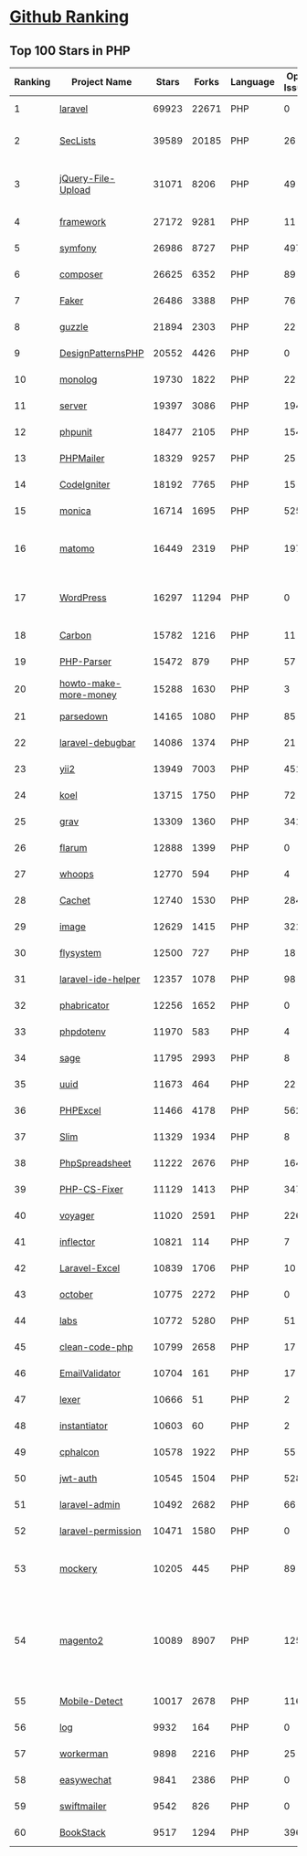[Github Ranking](../README.md)
==========

## Top 100 Stars in PHP

| Ranking | Project Name | Stars | Forks | Language | Open Issues | Description | Last Commit |
| ------- | ------------ | ----- | ----- | -------- | ----------- | ----------- | ----------- |
| 1 | [laravel](https://github.com/laravel/laravel) | 69923 | 22671 | PHP | 0 | Laravel is a web application framework with expressive, elegant syntax. We’ve already laid the foundation for your next big idea — freeing you to create without sweating the small things. | 2022-06-14T02:58:43Z |
| 2 | [SecLists](https://github.com/danielmiessler/SecLists) | 39589 | 20185 | PHP | 26 | SecLists is the security tester's companion. It's a collection of multiple types of lists used during security assessments, collected in one place. List types include usernames, passwords, URLs, sensitive data patterns, fuzzing payloads, web shells, and many more. | 2022-06-13T16:38:43Z |
| 3 | [jQuery-File-Upload](https://github.com/blueimp/jQuery-File-Upload) | 31071 | 8206 | PHP | 49 | File Upload widget with multiple file selection, drag&drop support, progress bar, validation and preview images, audio and video for jQuery. Supports cross-domain, chunked and resumable file uploads. Works with any server-side platform (Google App Engine, PHP, Python, Ruby on Rails, Java, etc.) that supports standard HTML form file uploads. | 2021-09-30T11:44:03Z |
| 4 | [framework](https://github.com/laravel/framework) | 27172 | 9281 | PHP | 11 | The Laravel Framework. | 2022-06-14T02:42:37Z |
| 5 | [symfony](https://github.com/symfony/symfony) | 26986 | 8727 | PHP | 497 | The Symfony PHP framework | 2022-06-13T18:41:08Z |
| 6 | [composer](https://github.com/composer/composer) | 26625 | 6352 | PHP | 89 | Dependency Manager for PHP | 2022-06-12T23:33:40Z |
| 7 | [Faker](https://github.com/fzaninotto/Faker) | 26486 | 3388 | PHP | 76 | Faker is a PHP library that generates fake data for you | 2021-12-10T09:58:56Z |
| 8 | [guzzle](https://github.com/guzzle/guzzle) | 21894 | 2303 | PHP | 22 | Guzzle, an extensible PHP HTTP client | 2022-06-09T21:40:12Z |
| 9 | [DesignPatternsPHP](https://github.com/DesignPatternsPHP/DesignPatternsPHP) | 20552 | 4426 | PHP | 0 | sample code for several design patterns in PHP 8 | 2022-05-19T10:42:01Z |
| 10 | [monolog](https://github.com/Seldaek/monolog) | 19730 | 1822 | PHP | 22 | Sends your logs to files, sockets, inboxes, databases and various web services | 2022-06-13T23:42:39Z |
| 11 | [server](https://github.com/nextcloud/server) | 19397 | 3086 | PHP | 1944 | ☁️ Nextcloud server, a safe home for all your data | 2022-06-14T02:28:44Z |
| 12 | [phpunit](https://github.com/sebastianbergmann/phpunit) | 18477 | 2105 | PHP | 154 | The PHP Unit Testing framework. | 2022-06-13T15:07:21Z |
| 13 | [PHPMailer](https://github.com/PHPMailer/PHPMailer) | 18329 | 9257 | PHP | 25 | The classic email sending library for PHP | 2022-05-31T20:49:13Z |
| 14 | [CodeIgniter](https://github.com/bcit-ci/CodeIgniter) | 18192 | 7765 | PHP | 15 | Open Source PHP Framework (originally from EllisLab) | 2022-06-10T12:05:54Z |
| 15 | [monica](https://github.com/monicahq/monica) | 16714 | 1695 | PHP | 525 | Personal CRM. Remember everything about your friends, family and business relationships. | 2022-06-13T07:04:55Z |
| 16 | [matomo](https://github.com/matomo-org/matomo) | 16449 | 2319 | PHP | 1979 | Liberating Web Analytics. Star us on Github? +1. Matomo is the leading open alternative to Google Analytics that gives you full control over your data. Matomo lets you easily collect data from websites & apps and visualise this data and extract insights. Privacy is built-in. We love Pull Requests!  | 2022-06-14T03:03:30Z |
| 17 | [WordPress](https://github.com/WordPress/WordPress) | 16297 | 11294 | PHP | 0 | WordPress, Git-ified. This repository is just a mirror of the WordPress subversion repository. Please do not send pull requests. Submit pull requests to https://github.com/WordPress/wordpress-develop and patches to https://core.trac.wordpress.org/ instead. | 2022-06-13T16:46:05Z |
| 18 | [Carbon](https://github.com/briannesbitt/Carbon) | 15782 | 1216 | PHP | 11 | A simple PHP API extension for DateTime. | 2022-06-10T18:34:51Z |
| 19 | [PHP-Parser](https://github.com/nikic/PHP-Parser) | 15472 | 879 | PHP | 57 | A PHP parser written in PHP | 2022-06-12T19:56:39Z |
| 20 | [howto-make-more-money](https://github.com/easychen/howto-make-more-money) | 15288 | 1630 | PHP | 3 | 程序员如何优雅的挣零花钱，2.0版，升级为小书了。Most of this not work outside China , so no English translate | 2020-10-17T06:11:58Z |
| 21 | [parsedown](https://github.com/erusev/parsedown) | 14165 | 1080 | PHP | 85 | Better Markdown Parser in PHP | 2022-05-21T21:42:07Z |
| 22 | [laravel-debugbar](https://github.com/barryvdh/laravel-debugbar) | 14086 | 1374 | PHP | 21 | Laravel Debugbar (Integrates PHP Debug Bar) | 2022-06-10T11:05:40Z |
| 23 | [yii2](https://github.com/yiisoft/yii2) | 13949 | 7003 | PHP | 451 | Yii 2: The Fast, Secure and Professional PHP Framework | 2022-06-13T16:22:13Z |
| 24 | [koel](https://github.com/koel/koel) | 13715 | 1750 | PHP | 72 | 🐦 A personal music streaming server that works. | 2022-06-12T13:11:16Z |
| 25 | [grav](https://github.com/getgrav/grav) | 13309 | 1360 | PHP | 341 | Modern, Crazy Fast, Ridiculously Easy and Amazingly Powerful Flat-File CMS powered by PHP, Markdown, Twig, and Symfony | 2022-06-13T18:11:46Z |
| 26 | [flarum](https://github.com/flarum/flarum) | 12888 | 1399 | PHP | 0 | Simple forum software for building great communities. | 2022-06-09T10:55:06Z |
| 27 | [whoops](https://github.com/filp/whoops) | 12770 | 594 | PHP | 4 | PHP errors for cool kids  | 2022-05-07T03:37:55Z |
| 28 | [Cachet](https://github.com/CachetHQ/Cachet) | 12740 | 1530 | PHP | 284 | 📛 An open source status page system for everyone. | 2022-05-25T18:11:23Z |
| 29 | [image](https://github.com/Intervention/image) | 12629 | 1415 | PHP | 321 | PHP Image Manipulation | 2022-06-07T18:17:10Z |
| 30 | [flysystem](https://github.com/thephpleague/flysystem) | 12500 | 727 | PHP | 18 | Abstraction for local and remote filesystems | 2022-06-12T18:22:19Z |
| 31 | [laravel-ide-helper](https://github.com/barryvdh/laravel-ide-helper) | 12357 | 1078 | PHP | 98 | Laravel IDE Helper | 2022-06-13T21:09:47Z |
| 32 | [phabricator](https://github.com/phacility/phabricator) | 12256 | 1652 | PHP | 0 | Effective June 1, 2021: Phabricator is no longer actively maintained. | 2022-06-03T22:16:40Z |
| 33 | [phpdotenv](https://github.com/vlucas/phpdotenv) | 11970 | 583 | PHP | 4 | Loads environment variables from `.env` to `getenv()`, `$_ENV` and `$_SERVER` automagically. | 2021-12-17T00:42:26Z |
| 34 | [sage](https://github.com/roots/sage) | 11795 | 2993 | PHP | 8 | WordPress starter theme with Laravel Blade components and templates, Tailwind CSS, and a modern development workflow | 2022-06-13T15:00:50Z |
| 35 | [uuid](https://github.com/ramsey/uuid) | 11673 | 464 | PHP | 22 | A PHP library for generating universally unique identifiers (UUIDs). | 2022-06-01T21:05:43Z |
| 36 | [PHPExcel](https://github.com/PHPOffice/PHPExcel) | 11466 | 4178 | PHP | 562 | ARCHIVED | 2019-01-02T01:38:48Z |
| 37 | [Slim](https://github.com/slimphp/Slim) | 11329 | 1934 | PHP | 8 | Slim is a PHP micro framework that helps you quickly write simple yet powerful web applications and APIs. | 2022-06-01T15:09:07Z |
| 38 | [PhpSpreadsheet](https://github.com/PHPOffice/PhpSpreadsheet) | 11222 | 2676 | PHP | 164 | A pure PHP library for reading and writing spreadsheet files | 2022-06-14T00:24:04Z |
| 39 | [PHP-CS-Fixer](https://github.com/FriendsOfPHP/PHP-CS-Fixer) | 11129 | 1413 | PHP | 347 | A tool to automatically fix PHP Coding Standards issues | 2022-06-13T19:47:55Z |
| 40 | [voyager](https://github.com/the-control-group/voyager) | 11020 | 2591 | PHP | 226 | Voyager - The Missing Laravel Admin | 2022-06-13T07:03:01Z |
| 41 | [inflector](https://github.com/doctrine/inflector) | 10821 | 114 | PHP | 7 | Doctrine Inflector is a small library that can perform string manipulations with regard to uppercase/lowercase and singular/plural forms of words. | 2022-05-05T16:02:23Z |
| 42 | [Laravel-Excel](https://github.com/SpartnerNL/Laravel-Excel) | 10839 | 1706 | PHP | 10 | 🚀 Supercharged Excel exports and imports in Laravel | 2022-06-12T13:15:34Z |
| 43 | [october](https://github.com/octobercms/october) | 10775 | 2272 | PHP | 0 | Self-hosted CMS platform based on the Laravel PHP Framework. | 2022-06-01T08:14:32Z |
| 44 | [labs](https://github.com/docker/labs) | 10772 | 5280 | PHP | 51 | This is a collection of tutorials for learning how to use Docker with various tools. Contributions welcome. | 2022-06-09T22:26:43Z |
| 45 | [clean-code-php](https://github.com/jupeter/clean-code-php) | 10799 | 2658 | PHP | 17 | :bathtub: Clean Code concepts adapted for PHP | 2022-05-25T06:22:28Z |
| 46 | [EmailValidator](https://github.com/egulias/EmailValidator) | 10704 | 161 | PHP | 17 | PHP Email address validator | 2022-06-10T06:53:05Z |
| 47 | [lexer](https://github.com/doctrine/lexer) | 10666 | 51 | PHP | 2 | Base library for a lexer that can be used in Top-Down, Recursive Descent Parsers. | 2022-02-28T20:32:34Z |
| 48 | [instantiator](https://github.com/doctrine/instantiator) | 10603 | 60 | PHP | 2 | None | 2022-05-29T20:57:59Z |
| 49 | [cphalcon](https://github.com/phalcon/cphalcon) | 10578 | 1922 | PHP | 55 | High performance, full-stack PHP framework delivered as a C extension. | 2022-06-11T16:22:50Z |
| 50 | [jwt-auth](https://github.com/tymondesigns/jwt-auth) | 10545 | 1504 | PHP | 528 | 🔐 JSON Web Token Authentication for Laravel & Lumen | 2022-04-29T16:31:45Z |
| 51 | [laravel-admin](https://github.com/z-song/laravel-admin) | 10492 | 2682 | PHP | 66 | Build a full-featured administrative interface in ten minutes | 2022-05-30T10:35:14Z |
| 52 | [laravel-permission](https://github.com/spatie/laravel-permission) | 10471 | 1580 | PHP | 0 | Associate users with roles and permissions | 2022-06-07T20:20:18Z |
| 53 | [mockery](https://github.com/mockery/mockery) | 10205 | 445 | PHP | 89 | Mockery is a simple yet flexible PHP mock object framework for use in unit testing with PHPUnit, PHPSpec or any other testing framework. Its core goal is to offer a test double framework with a succinct API capable of clearly defining all possible object operations and interactions using a human readable Domain Specific Language (DSL). | 2022-06-08T20:40:06Z |
| 54 | [magento2](https://github.com/magento/magento2) | 10089 | 8907 | PHP | 1258 | All Submissions you make to Magento Inc. ("Magento") through GitHub are subject to the following terms and conditions: (1) You grant Magento a perpetual, worldwide, non-exclusive, no charge, royalty free, irrevocable license under your applicable copyrights and patents to reproduce, prepare derivative works of, display, publically perform, sublicense and distribute any feedback, ideas, code, or other information (“Submission") you submit through GitHub. (2) Your Submission is an original work of authorship and you are the owner or are legally entitled to grant the license stated above. (3) You agree to the Contributor License Agreement found here:  https://github.com/magento/magento2/blob/master/CONTRIBUTOR_LICENSE_AGREEMENT.html | 2022-06-14T02:45:59Z |
| 55 | [Mobile-Detect](https://github.com/serbanghita/Mobile-Detect) | 10017 | 2678 | PHP | 116 | Mobile_Detect is a lightweight PHP class for detecting mobile devices (including tablets). It uses the User-Agent string combined with specific HTTP headers to detect the mobile environment. | 2022-05-17T12:13:46Z |
| 56 | [log](https://github.com/php-fig/log) | 9932 | 164 | PHP | 0 | None | 2021-07-14T16:46:26Z |
| 57 | [workerman](https://github.com/walkor/workerman) | 9898 | 2216 | PHP | 25 | An asynchronous event driven PHP socket framework. Supports HTTP, Websocket, SSL and other custom protocols. PHP>=5.4. | 2022-06-13T08:34:01Z |
| 58 | [easywechat](https://github.com/w7corp/easywechat) | 9841 | 2386 | PHP | 0 | 📦 一个 PHP 微信 SDK | 2022-06-14T02:20:49Z |
| 59 | [swiftmailer](https://github.com/swiftmailer/swiftmailer) | 9542 | 826 | PHP | 0 | Comprehensive mailing tools for PHP | 2021-10-25T07:19:17Z |
| 60 | [BookStack](https://github.com/BookStackApp/BookStack) | 9517 | 1294 | PHP | 396 | A platform to create documentation/wiki content built with PHP & Laravel | 2022-06-13T16:27:58Z |

